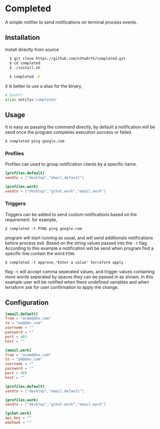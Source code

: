 # Completed

A simple notifier to send notifications on terminal process events.


## Installation

Install directly from source

```bash
  $ git clone https://github.com/n3tw0rth/completed.git
  $ cd completed
  $ ./install.sh
  
  $ completed -h
```

it is better to use a alias for the binary,
```bash
#.bashrc
alias notify='completed'
```
## Usage

It is easy as passing the command directly, by default a notification will be send once the program completes execution success or failed.

```shell
$ completed ping google.com 
```
### Profiles
Profiles can used to group notification clients by a specific name.

```toml
[profiles.default]
sendto = ["desktop","email.default"]

[profiles.work]
sendto = ["desktop","gchat.work","email.work"]

```

### Triggers
Triggers can be added to send custom notifications based on the requirement. for example,

```shell
$ completed -t PING ping google.com 
```
program will start running as usual, and will send additionals notifications before process exit. Based on the string values passed into the `-t` flag. According to this example a notification will be send when program find a specific line contain the word `PING`.

```shell
$ completed -t approve,'Enter a value' terraform apply
```
flag `-t` will accept comma seperated values, and trigger values containing more words seperated by spaces they can be passed in as shown. In this example user will be notified when there undefined variables and when terraform ask for user confirmation to apply the change.
## Configuration

```toml
[email.default]
from = "acme@dev.com"
to = "me@dev.com"
username = ""
password = ""
port = 465
host = ""

[email.work]
from = "acme@dev.com"
to = "pm@dev.com"
username = ""
password = ""
port = 465
host = ""

[profiles.default]
sendto = ["desktop","email.default"]

[profiles.work]
sendto = ["desktop","gchat.work","email.work"]

[gchat.work]
api_key = ""
webhook = ""

```
